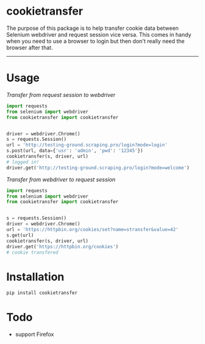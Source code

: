 cookietransfer
=
The purpose of this package is to help transfer cookie data between Selenium webdriver and request session vice versa. This comes in handy when you need to use a browser to login but then don't really need the browser after that.

----------
Usage
=

*Transfer from request session to webdriver*
```python
import requests
from selenium import webdriver
from cookietransfer import cookietransfer


driver = webdriver.Chrome()
s = requests.Session()
url = 'http://testing-ground.scraping.pro/login?mode=login'
s.post(url, data={'usr': 'admin', 'pwd': '12345'})
cookietransfer(s, driver, url)
# logged in!
driver.get('http://testing-ground.scraping.pro/login?mode=welcome')
```
*Transfer from webdriver to request session*
```python
import requests
from selenium import webdriver
from cookietransfer import cookietransfer


s = requests.Session()
driver = webdriver.Chrome()
url = 'https://httpbin.org/cookies/set?name=stransfer&value=42'
s.get(url)
cookietransfer(s, driver, url)
driver.get('https://httpbin.org/cookies')
# cookie transfered
```

Installation
=
```python
pip install cookietransfer
```

Todo
=
* support Firefox